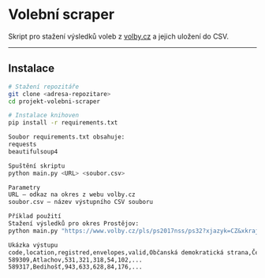 
# Volební scraper

Skript pro stažení výsledků voleb z [volby.cz](https://www.volby.cz) a jejich uložení do CSV.

---

## Instalace

```bash
# Stažení repozitáře
git clone <adresa-repozitare>
cd projekt-volebni-scraper

# Instalace knihoven
pip install -r requirements.txt

Soubor requirements.txt obsahuje:
requests
beautifulsoup4

Spuštění skriptu
python main.py <URL> <soubor.csv>

Parametry
URL – odkaz na okres z webu volby.cz
soubor.csv – název výstupního CSV souboru

Příklad použití
Stažení výsledků pro okres Prostějov:
python main.py "https://www.volby.cz/pls/ps2017nss/ps32?xjazyk=CZ&xkraj=12&xnumnuts=7106" vysledky_prostejov.csv

Ukázka výstupu
code,location,registred,envelopes,valid,Občanská demokratická strana,Česká str.sociálně demokrat.,...
589309,Atlachov,531,321,318,54,102,...
589317,Bedihošť,943,633,628,84,176,...
